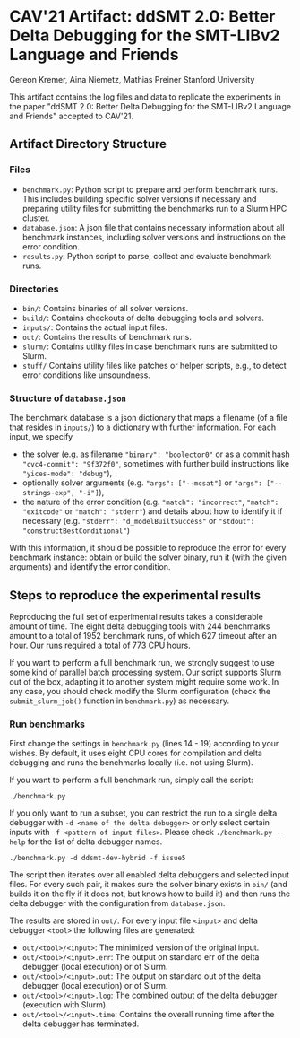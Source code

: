 # CAV'21 Artifact: ddSMT 2.0: Better Delta Debugging for the SMT-LIBv2 Language and Friends
Gereon Kremer, Aina Niemetz, Mathias Preiner
Stanford University

This artifact contains the log files and data to replicate the experiments in
the paper "ddSMT 2.0: Better Delta Debugging for the SMT-LIBv2 Language and Friends" accepted to CAV'21.

## Artifact Directory Structure

### Files

* `benchmark.py`: Python script to prepare and perform benchmark runs. This includes building specific solver versions if necessary and preparing utility files for submitting the benchmarks run to a Slurm HPC cluster.
* `database.json`: A json file that contains necessary information about all benchmark instances, including solver versions and instructions on the error condition.
* `results.py`: Python script to parse, collect and evaluate benchmark runs.

### Directories

* `bin/`: Contains binaries of all solver versions.
* `build/`: Contains checkouts of delta debugging tools and solvers.
* `inputs/`: Contains the actual input files.
* `out/`: Contains the results of benchmark runs.
* `slurm/`: Contains utility files in case benchmark runs are submitted to Slurm.
* `stuff/` Contains utility files like patches or helper scripts, e.g., to detect error conditions like unsoundness.

### Structure of `database.json`

The benchmark database is a json dictionary that maps a filename (of a file that resides in `inputs/`) to a dictionary with further information. For each input, we specify
* the solver (e.g. as filename `"binary": "boolector0"` or as a commit hash `"cvc4-commit": "9f372f0"`, sometimes with further build instructions like `"yices-mode": "debug"`),
* optionally solver arguments (e.g. `"args": ["--mcsat"]` or `"args": ["--strings-exp", "-i"]`),
* the nature of the error condition (e.g. `"match": "incorrect"`, `"match": "exitcode"` or `"match": "stderr"`) and details about how to identify it if necessary (e.g. `"stderr": "d_modelBuiltSuccess"` or `"stdout": "constructBestConditional"`)

With this information, it should be possible to reproduce the error for every benchmark instance: obtain or build the solver binary, run it (with the given arguments) and identify the error condition.

## Steps to reproduce the experimental results

Reproducing the full set of experimental results takes a considerable amount of time. The eight delta debugging tools with 244 benchmarks amount to a total of 1952 benchmark runs, of which 627 timeout after an hour.
Our runs required a total of 773 CPU hours.

If you want to perform a full benchmark run, we strongly suggest to use some kind of parallel batch processing system. Our script supports Slurm out of the box, adapting it to another system might require some work.
In any case, you should check modify the Slurm configuration (check the `submit_slurm_job()` function in `benchmark.py`) as necessary.

### Run benchmarks

First change the settings in `benchmark.py` (lines 14 - 19) according to your wishes. By default, it uses eight CPU cores for compilation and delta debugging and runs the benchmarks locally (i.e. not using Slurm).

If you want to perform a full benchmark run, simply call the script:
```
./benchmark.py
```
If you only want to run a subset, you can restrict the run to a single delta debugger with `-d <name of the delta debugger>` or only select certain inputs with `-f <pattern of input files>`. Please check `./benchmark.py --help` for the list of delta debugger names.
```
./benchmark.py -d ddsmt-dev-hybrid -f issue5
```

The script then iterates over all enabled delta debuggers and selected input files. For every such pair, it makes sure the solver binary exists in `bin/` (and builds it on the fly if it does not, but knows how to build it) and then runs the delta debugger with the configuration from `database.json`.

The results are stored in `out/`. For every input file `<input>` and delta debugger `<tool>` the following files are generated:
* `out/<tool>/<input>`: The minimized version of the original input.
* `out/<tool>/<input>.err`: The output on standard err of the delta debugger (local execution) or of Slurm.
* `out/<tool>/<input>.out`: The output on standard out of the delta debugger (local execution) or of Slurm.
* `out/<tool>/<input>.log`: The combined output of the delta debugger (execution with Slurm).
* `out/<tool>/<input>.time`: Contains the overall running time after the delta debugger has terminated.

